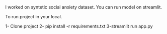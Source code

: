 I worked on syntetic social anxiety dataset. 
You can run model on streamlit.

To run project in your local.

1- Clone project
2- pip install -r requirements.txt
3-streamlit run app.py
